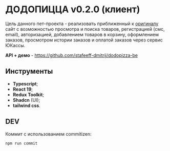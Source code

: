 # ДОДОПИЦЦА v0.2.0 (клиент)

Цель данного пет-проекта - реализовать приближенный к [оригиналу](https://dodopizza.ru) сайт с возможностью просмотра
и поиска товаров, регистрацией (смс, email), авторизацией, добавлением товаров в корзину, оформлением заказов,
просмотром истории заказов и оплатой заказов через сервис ЮКассы.

**API + демо** - https://github.com/stafeeff-dmitrij/dodopizza-be

## Инструменты
* **Typescript**;
* **React 19**;
* **Redux Toolkit**;
* **Shadcn** (UI);
* **tailwind css**.

## DEV
Коммит с использованием commitizen:
```
npm run commit
```

